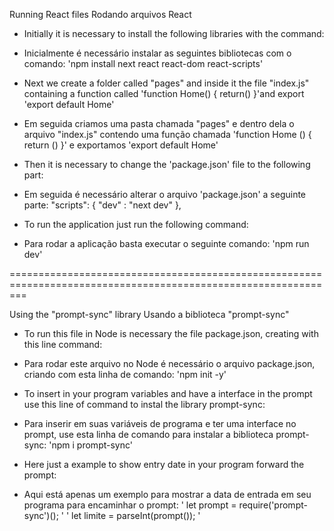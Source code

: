 Running React files
Rodando arquivos React

- Initially it is necessary to install the following libraries with the command:
- Inicialmente é necessário instalar as seguintes bibliotecas com o comando:
'npm install next react react-dom react-scripts'

- Next we create a folder called "pages" and inside it the file "index.js" containing a function called
'function Home() { return() }' ​​and export 'export default Home'
- Em seguida criamos uma pasta chamada "pages" e dentro dela o arquivo "index.js" contendo uma função chamada
'function Home () { return () }' e exportamos 'export default Home'

- Then it is necessary to change the 'package.json' file to the following part:
- Em seguida é necessário alterar o arquivo 'package.json' a seguinte parte:
"scripts": {
    "dev" : "next dev"
    },

- To run the application just run the following command:
- Para rodar a aplicação basta executar o seguinte comando:
'npm run dev'

===============================================================================================================

Using the "prompt-sync" library
Usando a biblioteca "prompt-sync"

- To run this file in Node is necessary the file package.json, creating with this line command:
- Para rodar este arquivo no Node é necessário o arquivo package.json, criando com esta linha de comando:
'npm init -y'

- To insert in your program variables and have a interface in the prompt use this line of command to instal the library prompt-sync:
- Para inserir em suas variáveis ​​de programa e ter uma interface no prompt, use esta linha de comando para instalar a biblioteca prompt-sync:
'npm i prompt-sync'

- Here just a example to show entry date in your program forward the prompt:
- Aqui está apenas um exemplo para mostrar a data de entrada em seu programa para encaminhar o prompt:
'    let prompt = require('prompt-sync')();     '
'    let limite = parseInt(prompt());           '